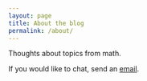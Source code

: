 ```yaml
---
layout: page
title: About the blog
permalink: /about/
---
```


Thoughts about topics from math.

If you would like to chat, send an [email](mailto:saksham2196@gmail.com).
